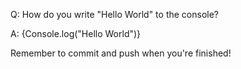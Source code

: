 Q: How do you write "Hello World" to the console?

A: {Console.log("Hello World")}


Remember to commit and push when you're finished!